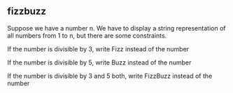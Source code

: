 ## fizzbuzz
Suppose we have a number n. We have to display a string representation of all numbers from 1 to n, but there are some constraints.

If the number is divisible by 3, write Fizz instead of the number

If the number is divisible by 5, write Buzz instead of the number

If the number is divisible by 3 and 5 both, write FizzBuzz instead of the number
